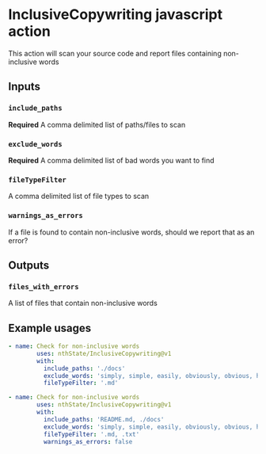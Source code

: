 # InclusiveCopywriting javascript action

This action will scan your source code and report files containing non-inclusive words

## Inputs

### `include_paths`

**Required** A comma delimited list of paths/files to scan

### `exclude_words`

**Required** A comma delimited list of bad words you want to find

### `fileTypeFilter`

A comma delimited list of file types to scan

### `warnings_as_errors`

If a file is found to contain non-inclusive words, should we report that as an error?

## Outputs

### `files_with_errors`

A list of files that contain non-inclusive words

## Example usages

```yaml
- name: Check for non-inclusive words
        uses: nthState/InclusiveCopywriting@v1
        with:
          include_paths: './docs'
          exclude_words: 'simply, simple, easily, obviously, obvious, he, she, just, blacklist, whitelist, master, slave'
          fileTypeFilter: '.md'
```

```yaml
- name: Check for non-inclusive words
        uses: nthState/InclusiveCopywriting@v1
        with:
          include_paths: 'README.md, ./docs'
          exclude_words: 'simply, simple, easily, obviously, obvious, he, she, just, blacklist, whitelist, master, slave'
          fileTypeFilter: '.md, .txt'
          warnings_as_errors: false
```
